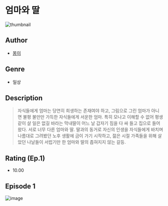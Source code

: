 # 엄마와 딸
![thumbnail](https://image-comic.pstatic.net/user_contents_data/challenge_comic/2023/05/25/upload_7089899905248093030_480x623.jpeg)

## Author
- [몽이](https://comic.naver.com/artistTitle?id=367240)

## Genre
- 일상

## Description
> 자식들에게 엄마는 당연히 희생하는 존재여야 하고, 그림으로 그린 엄마가 아니면 불평 불만만 가득한 자식들에게 서운한 엄마. 특히 모나고 이해할 수 없어 평생 같이 살 일은 없길 바라는 막내딸이 어느 날 갑자기 짐을 다 싸 들고 집으로 들어왔다. 서로 너무 다른 엄마와 딸. 딸과의 동거로 자신의 인생을 자식들에게 바치며 나름대로 그려봤던 노후 생활에 금이 가기 시작하고, 젊은 시절 가족들을 위해 살았던 나날들이 서럽기만 한 엄마와 딸의 좁혀지지 않는 갈등.


## Rating (Ep.1)
- 10.00

## Episode 1
![image](https://image-comic.pstatic.net/user_contents_data/challenge_comic/2023/05/25/367240/upload_7378363153717945442.jpeg)
